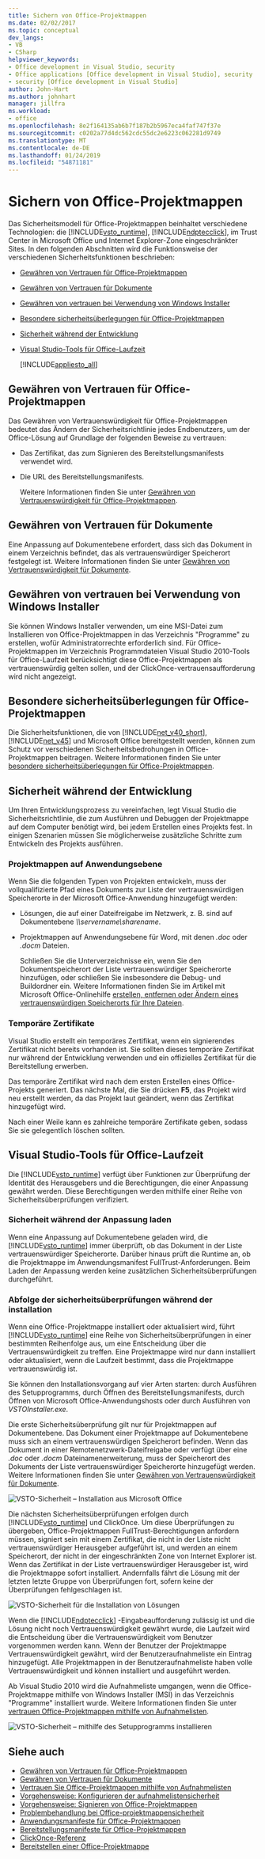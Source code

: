 ```yaml
---
title: Sichern von Office-Projektmappen
ms.date: 02/02/2017
ms.topic: conceptual
dev_langs:
- VB
- CSharp
helpviewer_keywords:
- Office development in Visual Studio, security
- Office applications [Office development in Visual Studio], security
- security [Office development in Visual Studio]
author: John-Hart
ms.author: johnhart
manager: jillfra
ms.workload:
- office
ms.openlocfilehash: 8e2f164135ab6b7f187b2b5967eca4faf747f37e
ms.sourcegitcommit: c0202a77d4dc562cdc55dc2e6223c062281d9749
ms.translationtype: MT
ms.contentlocale: de-DE
ms.lasthandoff: 01/24/2019
ms.locfileid: "54871181"
---
```

# <a name="secure-office-solutions"></a>Sichern von Office-Projektmappen
  Das Sicherheitsmodell für Office-Projektmappen beinhaltet verschiedene Technologien: die [!INCLUDE[vsto_runtime](../vsto/includes/vsto-runtime-md.md)], [!INCLUDE[ndptecclick](../vsto/includes/ndptecclick-md.md)], im Trust Center in Microsoft Office und Internet Explorer-Zone eingeschränkter Sites. In den folgenden Abschnitten wird die Funktionsweise der verschiedenen Sicherheitsfunktionen beschrieben:

- [Gewähren von Vertrauen für Office-Projektmappen](#GrantingTrustToSolutions)

- [Gewähren von Vertrauen für Dokumente](#GrantingTrustToDocuments)

- [Gewähren von vertrauen bei Verwendung von Windows Installer](#GrantingTrustWindowsInstaller)

- [Besondere sicherheitsüberlegungen für Office-Projektmappen](#Security)

- [Sicherheit während der Entwicklung](#SecurityDuringDeployment)

- [Visual Studio-Tools für Office-Laufzeit](#VisualStudioToolsForOfficeRuntime)

  [!INCLUDE[appliesto_all](../vsto/includes/appliesto-all-md.md)]

##  <a name="GrantingTrustToSolutions"></a> Gewähren von Vertrauen für Office-Projektmappen
 Das Gewähren von Vertrauenswürdigkeit für Office-Projektmappen bedeutet das Ändern der Sicherheitsrichtlinie jedes Endbenutzers, um der Office-Lösung auf Grundlage der folgenden Beweise zu vertrauen:

- Das Zertifikat, das zum Signieren des Bereitstellungsmanifests verwendet wird.

- Die URL des Bereitstellungsmanifests.

  Weitere Informationen finden Sie unter [Gewähren von Vertrauenswürdigkeit für Office-Projektmappen](../vsto/granting-trust-to-office-solutions.md).

##  <a name="GrantingTrustToDocuments"></a> Gewähren von Vertrauen für Dokumente
 Eine Anpassung auf Dokumentebene erfordert, dass sich das Dokument in einem Verzeichnis befindet, das als vertrauenswürdiger Speicherort festgelegt ist. Weitere Informationen finden Sie unter [Gewähren von Vertrauenswürdigkeit für Dokumente](../vsto/granting-trust-to-documents.md).

##  <a name="GrantingTrustWindowsInstaller"></a> Gewähren von vertrauen bei Verwendung von Windows Installer
 Sie können Windows Installer verwenden, um eine MSI-Datei zum Installieren von Office-Projektmappen in das Verzeichnis "Programme" zu erstellen, wofür Administratorrechte erforderlich sind. Für Office-Projektmappen im Verzeichnis Programmdateien Visual Studio 2010-Tools für Office-Laufzeit berücksichtigt diese Office-Projektmappen als vertrauenswürdig gelten sollen, und der ClickOnce-vertrauensaufforderung wird nicht angezeigt.

##  <a name="Security"></a> Besondere sicherheitsüberlegungen für Office-Projektmappen
 Die Sicherheitsfunktionen, die von [!INCLUDE[net_v40_short](../sharepoint/includes/net-v40-short-md.md)], [!INCLUDE[net_v45](../vsto/includes/net-v45-md.md)] und Microsoft Office bereitgestellt werden, können zum Schutz vor verschiedenen Sicherheitsbedrohungen in Office-Projektmappen beitragen. Weitere Informationen finden Sie unter [besondere sicherheitsüberlegungen für Office-Projektmappen](../vsto/specific-security-considerations-for-office-solutions.md).

##  <a name="SecurityDuringDeployment"></a> Sicherheit während der Entwicklung
 Um Ihren Entwicklungsprozess zu vereinfachen, legt Visual Studio die Sicherheitsrichtlinie, die zum Ausführen und Debuggen der Projektmappe auf dem Computer benötigt wird, bei jedem Erstellen eines Projekts fest. In einigen Szenarien müssen Sie möglicherweise zusätzliche Schritte zum Entwickeln des Projekts ausführen.

### <a name="document-level-solutions"></a>Projektmappen auf Anwendungsebene
 Wenn Sie die folgenden Typen von Projekten entwickeln, muss der vollqualifizierte Pfad eines Dokuments zur Liste der vertrauenswürdigen Speicherorte in der Microsoft Office-Anwendung hinzugefügt werden:

- Lösungen, die auf einer Dateifreigabe im Netzwerk, z. B. sind auf Dokumentebene  *\\\servername\sharename*.

- Projektmappen auf Anwendungsebene für Word, mit denen *.doc* oder *.docm* Dateien.

  Schließen Sie die Unterverzeichnisse ein, wenn Sie den Dokumentspeicherort der Liste vertrauenswürdiger Speicherorte hinzufügen, oder schließen Sie insbesondere die Debug- und Buildordner ein. Weitere Informationen finden Sie im Artikel mit Microsoft Office-Onlinehilfe [erstellen, entfernen oder Ändern eines vertrauenswürdigen Speicherorts für Ihre Dateien](https://support.office.com/article/Create-remove-or-change-a-trusted-location-for-your-files-f5151879-25ea-4998-80a5-4208b3540a62).

### <a name="temporary-certificates"></a>Temporäre Zertifikate
 Visual Studio erstellt ein temporäres Zertifikat, wenn ein signierendes Zertifikat nicht bereits vorhanden ist. Sie sollten dieses temporäre Zertifikat nur während der Entwicklung verwenden und ein offizielles Zertifikat für die Bereitstellung erwerben.

 Das temporäre Zertifikat wird nach dem ersten Erstellen eines Office-Projekts generiert. Das nächste Mal, die Sie drücken **F5**, das Projekt wird neu erstellt werden, da das Projekt laut geändert, wenn das Zertifikat hinzugefügt wird.

 Nach einer Weile kann es zahlreiche temporäre Zertifikate geben, sodass Sie sie gelegentlich löschen sollten.

##  <a name="VisualStudioToolsForOfficeRuntime"></a> Visual Studio-Tools für Office-Laufzeit
 Die [!INCLUDE[vsto_runtime](../vsto/includes/vsto-runtime-md.md)] verfügt über Funktionen zur Überprüfung der Identität des Herausgebers und die Berechtigungen, die einer Anpassung gewährt werden. Diese Berechtigungen werden mithilfe einer Reihe von Sicherheitsüberprüfungen verifiziert.

### <a name="security-during-customization-loading"></a>Sicherheit während der Anpassung laden
 Wenn eine Anpassung auf Dokumentebene geladen wird, die [!INCLUDE[vsto_runtime](../vsto/includes/vsto-runtime-md.md)] immer überprüft, ob das Dokument in der Liste vertrauenswürdiger Speicherorte. Darüber hinaus prüft die Runtime an, ob die Projektmappe im Anwendungsmanifest FullTrust-Anforderungen. Beim Laden der Anpassung werden keine zusätzlichen Sicherheitsüberprüfungen durchgeführt.

### <a name="sequence-of-security-checks-during-installation"></a>Abfolge der sicherheitsüberprüfungen während der installation
 Wenn eine Office-Projektmappe installiert oder aktualisiert wird, führt [!INCLUDE[vsto_runtime](../vsto/includes/vsto-runtime-md.md)] eine Reihe von Sicherheitsüberprüfungen in einer bestimmten Reihenfolge aus, um eine Entscheidung über die Vertrauenswürdigkeit zu treffen. Eine Projektmappe wird nur dann installiert oder aktualisiert, wenn die Laufzeit bestimmt, dass die Projektmappe vertrauenswürdig ist.

 Sie können den Installationsvorgang auf vier Arten starten: durch Ausführen des Setupprogramms, durch Öffnen des Bereitstellungsmanifests, durch Öffnen von Microsoft Office-Anwendungshosts oder durch Ausführen von *VSTOInstaller.exe*.

 Die erste Sicherheitsüberprüfung gilt nur für Projektmappen auf Dokumentebene. Das Dokument einer Projektmappe auf Dokumentebene muss sich an einem vertrauenswürdigen Speicherort befinden. Wenn das Dokument in einer Remotenetzwerk-Dateifreigabe oder verfügt über eine *.doc* oder *.docm* Dateinamenerweiterung, muss der Speicherort des Dokuments der Liste vertrauenswürdiger Speicherorte hinzugefügt werden. Weitere Informationen finden Sie unter [Gewähren von Vertrauenswürdigkeit für Dokumente](../vsto/granting-trust-to-documents.md).

 ![VSTO-Sicherheit – Installation aus Microsoft Office](../vsto/media/host-install.png "VSTO-Sicherheit – Installation aus Microsoft Office")

 Die nächsten Sicherheitsüberprüfungen erfolgen durch [!INCLUDE[vsto_runtime](../vsto/includes/vsto-runtime-md.md)] und ClickOnce. Um diese Überprüfungen zu übergeben, Office-Projektmappen FullTrust-Berechtigungen anfordern müssen, signiert sein mit einem Zertifikat, die nicht in der Liste nicht vertrauenswürdiger Herausgeber aufgeführt ist, und werden an einem Speicherort, der nicht in der eingeschränkten Zone von Internet Explorer ist. Wenn das Zertifikat in der Liste vertrauenswürdiger Herausgeber ist, wird die Projektmappe sofort installiert. Andernfalls fährt die Lösung mit der letzten letzte Gruppe von Überprüfungen fort, sofern keine der Überprüfungen fehlgeschlagen ist.

 ![VSTO-Sicherheit für die Installation von Lösungen](../vsto/media/installing.png "VSTO-Sicherheit für die Installation von Lösungen")

 Wenn die [!INCLUDE[ndptecclick](../vsto/includes/ndptecclick-md.md)] -Eingabeaufforderung zulässig ist und die Lösung nicht noch Vertrauenswürdigkeit gewährt wurde, die Laufzeit wird die Entscheidung über die Vertrauenswürdigkeit vom Benutzer vorgenommen werden kann. Wenn der Benutzer der Projektmappe Vertrauenswürdigkeit gewährt, wird der Benutzeraufnahmeliste ein Eintrag hinzugefügt. Alle Projektmappen in der Benutzeraufnahmeliste haben volle Vertrauenswürdigkeit und können installiert und ausgeführt werden.

 Ab Visual Studio 2010 wird die Aufnahmeliste umgangen, wenn die Office-Projektmappe mithilfe von Windows Installer (MSI) in das Verzeichnis "Programme" installiert wurde. Weitere Informationen finden Sie unter [vertrauen Office-Projektmappen mithilfe von Aufnahmelisten](../vsto/trusting-office-solutions-by-using-inclusion-lists.md).

 ![VSTO-Sicherheit – mithilfe des Setupprogramms installieren](../vsto/media/setup-vstoinstaller.png "VSTO-Sicherheit – mithilfe des Setupprogramms installieren")

## <a name="see-also"></a>Siehe auch

- [Gewähren von Vertrauen für Office-Projektmappen](../vsto/granting-trust-to-office-solutions.md)
- [Gewähren von Vertrauen für Dokumente](../vsto/granting-trust-to-documents.md)
- [Vertrauen Sie Office-Projektmappen mithilfe von Aufnahmelisten](../vsto/trusting-office-solutions-by-using-inclusion-lists.md)
- [Vorgehensweise: Konfigurieren der aufnahmelistensicherheit](../vsto/how-to-configure-inclusion-list-security.md)
- [Vorgehensweise: Signieren von Office-Projektmappen](../vsto/how-to-sign-office-solutions.md)
- [Problembehandlung bei Office-projektmappensicherheit](../vsto/troubleshooting-office-solution-security.md)
- [Anwendungsmanifeste für Office-Projektmappen](../vsto/application-manifests-for-office-solutions.md)
- [Bereitstellungsmanifeste für Office-Projektmappen](../vsto/deployment-manifests-for-office-solutions.md)
- [ClickOnce-Referenz](../deployment/clickonce-reference.md)
- [Bereitstellen einer Office-Projektmappe](../vsto/deploying-an-office-solution.md)
